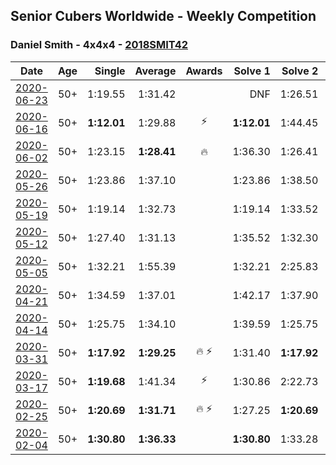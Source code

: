 ## Senior Cubers Worldwide - Weekly Competition
### Daniel Smith - 4x4x4 - [2018SMIT42](https://www.worldcubeassociation.org/persons/2018SMIT42?event=444)

| Date | Age | Single | Average | Awards | Solve 1 | Solve 2 | Solve 3 | Solve 4 | Solve 5 | Video |
| :--: | :--: | --: | --: | :--: | --: | --: | --: | --: | --: | :-- |
| [2020-06-23](../../results/444/2020-06-23.md) | 50+ | 1:19.55 | 1:31.42 |  | DNF | 1:26.51 | 1:19.55 | 1:34.01 | 1:33.75 | [Link](https://www.facebook.com/events/268636114456043/permalink/281908189795502/) |
| [2020-06-16](../../results/444/2020-06-16.md) | 50+ | **1:12.01** | 1:29.88 | ⚡ | **1:12.01** | 1:44.45 | 2:05.62 | 1:19.71 | 1:25.47 | [Link](https://www.facebook.com/events/256188575607890/permalink/260576965169051/) |
| [2020-06-02](../../results/444/2020-06-02.md) | 50+ | 1:23.15 | **1:28.41** | 🔥 | 1:36.30 | 1:26.41 | 1:23.15 | 1:35.64 | 1:23.19 | [Link](https://www.facebook.com/events/573401076937046/permalink/578239283119892/) |
| [2020-05-26](../../results/444/2020-05-26.md) | 50+ | 1:23.86 | 1:37.10 |  | 1:23.86 | 1:38.50 | 1:44.99 | 1:50.58 | 1:27.80 | [Link](https://www.facebook.com/events/637852836799991/permalink/641464449772163/) |
| [2020-05-19](../../results/444/2020-05-19.md) | 50+ | 1:19.14 | 1:32.73 |  | 1:19.14 | 1:33.52 | 1:38.56 | 1:26.12 | 1:46.02 | [Link](https://www.facebook.com/events/201300894172579/permalink/204240630545272/) |
| [2020-05-12](../../results/444/2020-05-12.md) | 50+ | 1:27.40 | 1:31.13 |  | 1:35.52 | 1:32.30 | 1:27.40 | 1:29.10 | 1:31.99 | [Link](https://www.facebook.com/events/276138643524223/permalink/279669073171180/) |
| [2020-05-05](../../results/444/2020-05-05.md) | 50+ | 1:32.21 | 1:55.39 |  | 1:32.21 | 2:25.83 | 1:47.76 | 1:32.58 | DNF | [Link](https://www.facebook.com/events/557526585195168/permalink/562120181402475/) |
| [2020-04-21](../../results/444/2020-04-21.md) | 50+ | 1:34.59 | 1:37.01 |  | 1:42.17 | 1:37.90 | 1:34.59 | 1:37.68 | 1:35.44 | [Link](https://www.facebook.com/events/538096063773916/permalink/542802749969914/) |
| [2020-04-14](../../results/444/2020-04-14.md) | 50+ | 1:25.75 | 1:34.10 |  | 1:39.59 | 1:25.75 | 1:29.21 | 1:37.85 | 1:35.23 | [Link](https://www.facebook.com/events/1400953806773430/permalink/1405757922959685/) |
| [2020-03-31](../../results/444/2020-03-31.md) | 50+ | **1:17.92** | **1:29.25** | 🔥 ⚡ | 1:31.40 | **1:17.92** | 1:22.26 | 1:34.10 | 1:35.71 | [Link](https://www.facebook.com/events/269276700734640/permalink/272645773731066/) |
| [2020-03-17](../../results/444/2020-03-17.md) | 50+ | **1:19.68** | 1:41.34 | ⚡ | 1:30.86 | 2:22.73 | 1:40.48 | **1:19.68** | 1:52.69 | [Link](https://www.facebook.com/events/211732526904866/permalink/215124999898952/) |
| [2020-02-25](../../results/444/2020-02-25.md) | 50+ | **1:20.69** | **1:31.71** | 🔥 ⚡ | 1:27.25 | **1:20.69** | 1:32.35 | 1:42.55 | 1:35.53 | [Link](https://www.facebook.com/events/805797596592397/permalink/806362596535897/) |
| [2020-02-04](../../results/444/2020-02-04.md) | 50+ | **1:30.80** | **1:36.33** |  | **1:30.80** | 1:33.28 | 1:44.93 | DNS | DNS | [Link](https://www.facebook.com/groups/1604105099735401/permalink/2137188879760351/) |


<!-- Global site tag (gtag.js) - Google Analytics -->
<script async src="https://www.googletagmanager.com/gtag/js?id=UA-86348435-3"></script>
<script>window.dataLayer = window.dataLayer || []; function gtag() {dataLayer.push(arguments);} gtag('js', new Date()); gtag('config', 'UA-86348435-3');</script>
